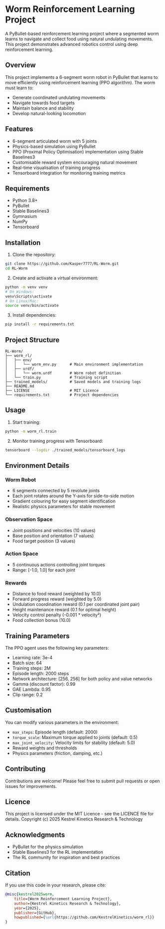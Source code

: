 # Worm Reinforcement Learning Project

A PyBullet-based reinforcement learning project where a segmented worm learns to navigate and collect food using natural undulating movements. This project demonstrates advanced robotics control using deep reinforcement learning.

## Overview

This project implements a 6-segment worm robot in PyBullet that learns to move efficiently using reinforcement learning (PPO algorithm). The worm must learn to:
- Generate coordinated undulating movements
- Navigate towards food targets
- Maintain balance and stability
- Develop natural-looking locomotion

## Features

- 6-segment articulated worm with 5 joints
- Physics-based simulation using PyBullet
- PPO (Proximal Policy Optimisation) implementation using Stable Baselines3
- Customisable reward system encouraging natural movement
- Real-time visualisation of training progress
- Tensorboard integration for monitoring training metrics

## Requirements

- Python 3.8+
- PyBullet
- Stable Baselines3
- Gymnasium
- NumPy
- Tensorboard

## Installation

1. Clone the repository:
```bash
git clone https://github.com/Kasper7777/RL-Worm.git
cd RL-Worm
```

2. Create and activate a virtual environment:
```bash
python -m venv venv
# On Windows:
venv\Scripts\activate
# On Linux/Mac:
source venv/bin/activate
```

3. Install dependencies:
```bash
pip install -r requirements.txt
```

## Project Structure

```
RL-Worm/
├── worm_rl/
│   ├── env/
│   │   └── worm_env.py      # Main environment implementation
│   ├── urdf/
│   │   └── worm.urdf        # Worm robot definition
│   └── train.py             # Training script
├── trained_models/          # Saved models and training logs
├── README.md
├── LICENSE                  # MIT Licence
└── requirements.txt         # Project dependencies
```

## Usage

1. Start training:
```bash
python -m worm_rl.train
```

2. Monitor training progress with Tensorboard:
```bash
tensorboard --logdir ./trained_models/tensorboard_logs
```

## Environment Details

### Worm Robot
- 6 segments connected by 5 revolute joints
- Each joint rotates around the Y-axis for side-to-side motion
- Gradient colouring for easy segment identification
- Realistic physics parameters for stable movement

### Observation Space
- Joint positions and velocities (10 values)
- Base position and orientation (7 values)
- Food target position (3 values)

### Action Space
- 5 continuous actions controlling joint torques
- Range: [-1.0, 1.0] for each joint

### Rewards
- Distance to food reward (weighted by 10.0)
- Forward progress reward (weighted by 5.0)
- Undulation coordination reward (0.1 per coordinated joint pair)
- Height maintenance reward (0.1 for optimal height)
- Velocity control penalty (-0.001 * velocity²)
- Food collection bonus (10.0)

## Training Parameters

The PPO agent uses the following key parameters:
- Learning rate: 3e-4
- Batch size: 64
- Training steps: 2M
- Episode length: 2000 steps
- Network architecture: [256, 256] for both policy and value networks
- Gamma (discount factor): 0.99
- GAE Lambda: 0.95
- Clip range: 0.2

## Customisation

You can modify various parameters in the environment:
- `max_steps`: Episode length (default: 2000)
- `torque_scale`: Maximum torque applied to joints (default: 0.5)
- `max_joint_velocity`: Velocity limits for stability (default: 5.0)
- Reward weights and thresholds
- Physics parameters (friction, damping, etc.)

## Contributing

Contributions are welcome! Please feel free to submit pull requests or open issues for improvements.

## Licence

This project is licensed under the MIT Licence - see the LICENCE file for details.
Copyright (c) 2025 Kestrel Kinetics Research & Technology

## Acknowledgments

- PyBullet for the physics simulation
- Stable Baselines3 for the RL implementation
- The RL community for inspiration and best practices

## Citation

If you use this code in your research, please cite:
```bibtex
@misc{kestrel2025worm,
    title={Worm Reinforcement Learning Project},
    author={Kestrel Kinetics Research & Technology},
    year={2025},
    publisher={GitHub},
    howpublished={\url{https://github.com/KestrelKinetics/worm_rl}}
}
``` 